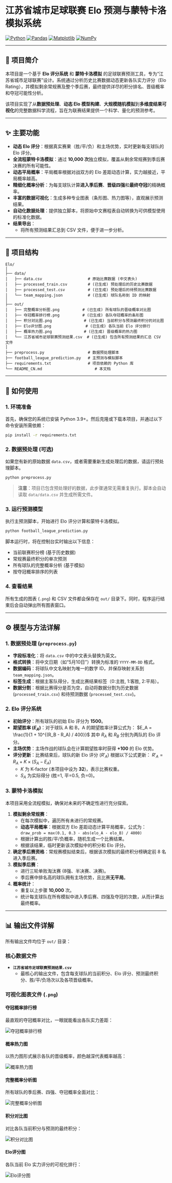 # 江苏省城市足球联赛 Elo 预测与蒙特卡洛模拟系统

[![Python](https://img.shields.io/badge/Python-3.9%2B-blue.svg)](https://www.python.org/)
[![Pandas](https://img.shields.io/badge/Pandas-2.x-green.svg)](https://pandas.pydata.org/)
[![Matplotlib](https://img.shields.io/badge/Matplotlib-3.x-orange.svg)](https://matplotlib.org/)
[![NumPy](https://img.shields.io/badge/NumPy-1.2x-purple.svg)](https://numpy.org/)

---

## 📖 项目简介

本项目是一个基于 **Elo 评分系统** 和 **蒙特卡洛模拟** 的足球联赛预测工具，专为“江苏省城市足球联赛”设计。系统通过分析历史比赛数据动态更新各队实力评分（Elo Rating），并模拟剩余常规赛及整个季后赛，最终提供详尽的积分排名、晋级概率和夺冠可能性分析。

该项目实现了从**数据预处理**、**动态 Elo 模型构建**、**大规模随机模拟**到**多维度结果可视化**的完整数据科学流程，旨在为联赛结果提供一个科学、量化的预测参考。

---

## ✨ 主要功能

-   **动态 Elo 评分**：根据真实赛果（胜/平/负）和主场优势，实时更新每支球队的 Elo 评分。
-   **全流程蒙特卡洛模拟**：通过 **10,000 次**独立模拟，覆盖从剩余常规赛到季后赛决赛的所有可能性。
-   **动态平局概率**：平局概率根据对战双方的 Elo 差距动态计算，实力越接近，平局概率越高。
-   **精细化概率分析**：为每支球队计算**进入季后赛**、**晋级四强**和**最终夺冠**的精确概率。
-   **丰富的数据可视化**：生成多种专业图表（条形图、热力图等），直观展示预测结果。
-   **自动化数据处理**：提供独立脚本，将原始中文赛程表自动转换为可供模型使用的标准化数据。
-   **结果导出**：
    -   将所有预测结果汇总到 CSV 文件，便于进一步分析。

---

## 📂 项目结构

```
Elo/
│
├── data/
│   ├── data.csv                    # 原始比赛数据 (中文表头)
│   ├── processed_train.csv         # (已生成) 预处理后的历史比赛数据
│   ├── processed_test.csv          # (已生成) 预处理后的待预测比赛数据
│   └── team_mapping.json           # (已生成) 球队名称到 ID 的映射
│
├── out/
│   ├── 完整概率分析图.png          # (已生成) 所有球队的晋级概率对比图
│   ├── 夺冠概率排行榜.png          # (已生成) 各队夺冠概率的条形图
│   ├── 积分对比图.png              # (已生成) 当前积分与预测最终积分的对比图
│   ├── Elo评分图.png               # (已生成) 各队当前 Elo 评分排行
│   ├── 概率热力图.png              # (已生成) 晋级概率的热力图
│   └── 江苏省城市足球联赛预测结果.csv  # (已生成) 包含所有预测结果的汇总 CSV 文件
│
├── preprocess.py                   # 数据预处理脚本
├── football_league_prediction.py   # 主预测与模拟脚本
├── requirements.txt                # 项目依赖的 Python 库
└── README_CN.md                       # 本文档
```

---

## 🚀 如何使用

### 1. 环境准备

首先，确保您的系统已安装 Python 3.9+。然后克隆或下载本项目，并通过以下命令安装所需依赖：

```bash
pip install -r requirements.txt
```

### 2. 数据预处理 (可选)

如果您有新的原始数据 `data.csv`，或者需要重新生成处理后的数据，请运行预处理脚本。

```bash
python preprocess.py
```
> **注意**：项目已包含预处理好的数据，此步骤通常无需重复执行。脚本会自动读取 `data/data.csv` 并生成所需文件。

### 3. 运行预测模型

执行主预测脚本，开始进行 Elo 评分计算和蒙特卡洛模拟。

```bash
python football_league_prediction.py
```

脚本运行时，将在控制台实时输出以下信息：
-   当前联赛积分榜 (基于历史数据)
-   常规赛最终积分的单次预测
-   所有球队的完整概率分析 (基于模拟)
-   按夺冠概率排序的列表

### 4. 查看结果

所有生成的图表 (`.png`) 和 CSV 文件都会保存在 `out/` 目录下。同时，程序运行结束后会自动弹出所有图表窗口。

---

## ⚙️ 模型与方法详解

### 1. 数据预处理 (`preprocess.py`)
-   **字段标准化**：将 `data.csv` 中的中文表头替换为英文。
-   **格式转换**：将中文日期（如“5月10日”）转换为标准的 `YYYY-MM-DD` 格式。
-   **数据编码**：将球队中文名映射为唯一的数字 ID，并保存映射关系到 `team_mapping.json`。
-   **标签生成**：根据主客队得分，生成比赛结果标签（0:主胜, 1:客胜, 2:平局）。
-   **数据分割**：根据比赛得分是否为空，自动将数据分割为历史数据 (`processed_train.csv`) 和待预测数据 (`processed_test.csv`)。

### 2. Elo 评分系统
-   **初始评分**：所有球队的初始 Elo 评分为 **1500**。
-   **期望胜率 ($E_A$)**：对于球队 A 和 B，A 的期望胜率计算公式为：
    $E_A = \frac{1}{1 + 10^{(R_B - R_A) / 400}}$
    其中 $R_A$ 和 $R_B$ 分别为两队的 Elo 评分。
-   **主场优势**：主场作战的球队会在计算期望胜率时获得 **+100** 的 Elo 优势。
-   **评分更新**：比赛结束后，球队的新 Elo 评分 ($R'_A$) 根据以下公式更新：
    $R'_A = R_A + K \times (S_A - E_A)$
    -   $K$ 为 K-factor (本项目中设为 **32**)，表示比赛权重。
    -   $S_A$ 为实际得分 (胜=1, 平=0.5, 负=0)。

### 3. 蒙特卡洛模拟
本项目采用全流程模拟，确保对未来的不确定性进行充分探索。
1.  **模拟剩余常规赛**：
    -   在每次模拟中，遍历所有未进行的常规赛。
    -   **动态平局概率**：根据双方 Elo 差距动态计算平局概率，公式为：
        `draw_prob = max(0.1, 0.3 - abs(elo_A - elo_B) / 4000)`
    -   根据计算出的胜/平/负概率，随机生成一个比赛结果。
    -   根据该结果，临时更新该次模拟中的积分和 Elo 评分。
2.  **确定季后赛资格**：常规赛模拟结束后，根据该次模拟的最终积分榜确定前 8 名进入季后赛。
3.  **模拟季后赛**：
    -   进行三轮单败淘汰赛 (8强、半决赛、决赛)。
    -   季后赛中排名高的球队拥有主场优势，且比赛**无平局**。
4.  **概率统计**：
    -   重复以上步骤 **10,000** 次。
    -   统计每支球队在所有模拟中进入季后赛、四强及夺冠的次数，从而计算出最终概率。

---

## 📊 输出文件详解

所有输出文件均位于 `out/` 目录：

### 核心数据文件
-   **`江苏省城市足球联赛预测结果.csv`**
    -   最核心的输出文件，包含每支球队的当前积分、Elo 评分、预测最终积分、胜/平/负场次以及各项晋级概率。

### 可视化图表文件 (`.png`)

#### 夺冠概率排行榜
最直观的夺冠概率对比，一眼就能看出各队实力差距：

![夺冠概率排行榜](out/夺冠概率排行榜.png)

#### 概率热力图
以热力图形式展示各队的晋级概率，颜色越深代表概率越高：

![概率热力图](out/概率热力图.png)

#### 完整概率分析图
所有球队的季后赛、四强、夺冠概率全面对比：

![完整概率分析图](out/完整概率分析图.png)

#### 积分对比图
对比各队当前积分与预测的最终积分：

![积分对比图](out/积分对比图.png)

#### Elo评分图
各队当前 Elo 实力评分的可视化排行：

![Elo评分图](out/Elo评分图.png) 